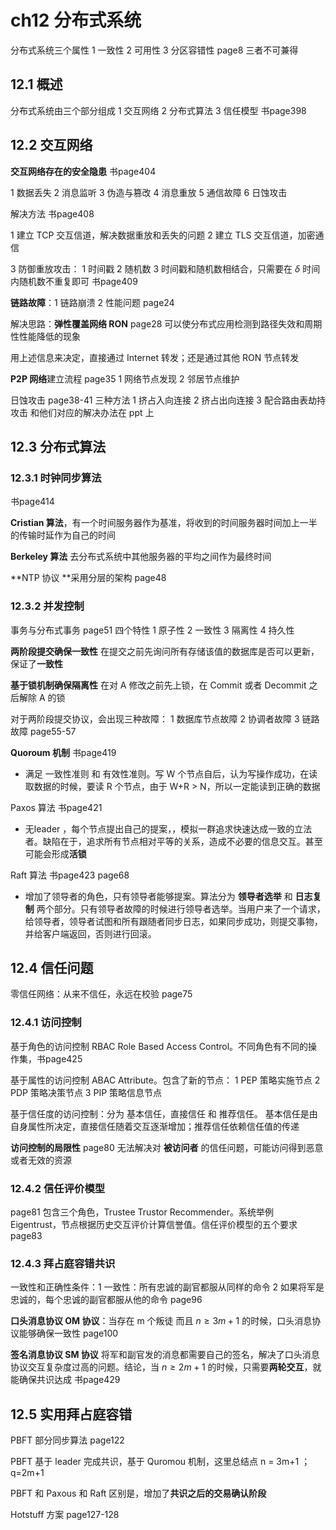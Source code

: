 # ch12 分布式系统

分布式系统三个属性 1 一致性 2 可用性 3 分区容错性 page8 三者不可兼得

## 12.1 概述

分布式系统由三个部分组成 1 交互网络 2 分布式算法 3 信任模型 书page398

## 12.2 交互网络

**交互网络存在的安全隐患** 书page404

1 数据丢失 2 消息监听 3 伪造与篡改 4 消息重放 5 通信故障 6 日蚀攻击

解决方法 书page408

1 建立 TCP 交互信道，解决数据重放和丢失的问题 2 建立 TLS 交互信道，加密通信

3 防御重放攻击： 1 时间戳 2 随机数 3 时间戳和随机数相结合，只需要在 $\delta$ 时间内随机数不重复即可 书page409

**链路故障**：1 链路崩溃 2 性能问题 page24

解决思路：**弹性覆盖网络 RON** page28 可以使分布式应用检测到路径失效和周期性性能降低的现象

用上述信息来决定，直接通过 Internet 转发；还是通过其他 RON 节点转发

**P2P 网络**建立流程 page35 1 网络节点发现 2 邻居节点维护

日蚀攻击 page38-41 三种方法 1 挤占入向连接 2 挤占出向连接 3 配合路由表劫持攻击 和他们对应的解决办法在 ppt 上

## 12.3 分布式算法

### 12.3.1 时钟同步算法

书page414

**Cristian 算法**，有一个时间服务器作为基准，将收到的时间服务器时间加上一半的传输时延作为自己的时间

**Berkeley 算法** 去分布式系统中其他服务器的平均之间作为最终时间

**NTP 协议 **采用分层的架构 page48

### 12.3.2 并发控制

事务与分布式事务 page51 四个特性 1 原子性 2 一致性 3 隔离性 4 持久性

**两阶段提交确保一致性** 在提交之前先询问所有存储该值的数据库是否可以更新，保证了**一致性**

**基于锁机制确保隔离性** 在对 A 修改之前先上锁，在 Commit 或者 Decommit 之后解除 A 的锁

对于两阶段提交协议，会出现三种故障： 1 数据库节点故障 2 协调者故障 3 链路故障 page55-57

**Quoroum 机制** 书page419

- 满足 一致性准则  和 有效性准则。写 W 个节点自后，认为写操作成功，在读取数据的时候，要读 R 个节点，由于 W+R > N，所以一定能读到正确的数据

Paxos 算法 书page421

- 无leader ，每个节点提出自己的提案，，模拟一群追求快速达成一致的立法者。缺陷在于，追求所有节点相对平等的关系，造成不必要的信息交互。甚至可能会形成**活锁**

Raft 算法 书page423 page68

- 增加了领导者的角色，只有领导者能够提案。算法分为 **领导者选举** 和 **日志复制** 两个部分。只有领导者故障的时候进行领导者选举。当用户来了一个请求，给领导者，领导者试图和所有跟随者同步日志，如果同步成功，则提交事物，并给客户端返回，否则进行回滚。

## 12.4 信任问题

零信任网络：从来不信任，永远在校验 page75

### 12.4.1 访问控制

基于角色的访问控制 RBAC Role Based Access Control。不同角色有不同的操作集，书page425

基于属性的访问控制 ABAC Attribute。包含了新的节点： 1 PEP 策略实施节点 2 PDP 策略决策节点 3 PIP 策略信息节点

基于信任度的访问控制：分为 基本信任，直接信任 和 推荐信任。 基本信任是由自身属性所决定，直接信任随着交互逐渐增加；推荐信任依赖信任值的传递

**访问控制的局限性** page80 无法解决对 **被访问者** 的信任问题，可能访问得到恶意或者无效的资源

### 12.4.2 信任评价模型

page81 包含三个角色，Trustee Trustor Recommender。系统举例 Eigentrust，节点根据历史交互评价计算信誉值。信任评价模型的五个要求 page83



### 12.4.3 拜占庭容错共识

一致性和正确性条件：1 一致性：所有忠诚的副官都服从同样的命令 2 如果将军是忠诚的，每个忠诚的副官都服从他的命令 page96

**口头消息协议 OM 协议**：当存在 m 个叛徒 而且 $n \geq 3m+1$ 的时候，口头消息协议能够确保一致性 page100 

**签名消息协议 SM 协议** 将军和副官发的消息都需要自己的签名，解决了口头消息协议交互复杂度过高的问题。结论，当 $n \geq 2m+1$ 的时候，只需要**两轮交互**，就能确保共识达成 书page429

## 12.5 实用拜占庭容错

PBFT 部分同步算法 page122

PBFT 基于 leader 完成共识，基于 Quromou 机制，这里总结点 n  = 3m+1 ；q=2m+1

PBFT 和 Paxous 和 Raft 区别是，增加了**共识之后的交易确认阶段**

Hotstuff 方案 page127-128


